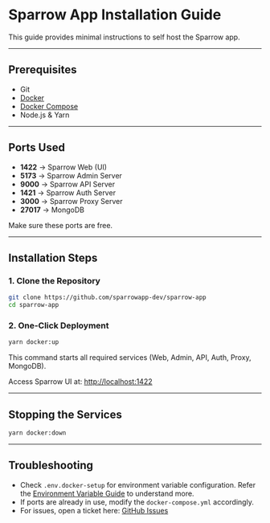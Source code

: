 # Sparrow App Installation Guide

This guide provides minimal instructions to self host the Sparrow app.

---

## Prerequisites

- Git
- [Docker](https://www.docker.com/)
- [Docker Compose](https://docs.docker.com/compose/)
- Node.js & Yarn

---

## Ports Used

- **1422** → Sparrow Web (UI)
- **5173** → Sparrow Admin Server
- **9000** → Sparrow API Server
- **1421** → Sparrow Auth Server
- **3000** → Sparrow Proxy Server
- **27017** → MongoDB

Make sure these ports are free.

---

## Installation Steps

### 1. Clone the Repository

```bash
git clone https://github.com/sparrowapp-dev/sparrow-app
cd sparrow-app
```

### 2. One-Click Deployment

```bash
yarn docker:up
```

This command starts all required services (Web, Admin, API, Auth, Proxy, MongoDB).

Access Sparrow UI at: [http://localhost:1422](http://localhost:1422)

---

## Stopping the Services

```bash
yarn docker:down
```

---

## Troubleshooting

- Check `.env.docker-setup` for environment variable configuration. Refer the [Environment Variable Guide](./ENVIRONMENT_VARIABLE_GUIDE.md) to understand more.
- If ports are already in use, modify the `docker-compose.yml` accordingly.
- For issues, open a ticket here: [GitHub Issues](https://github.com/sparrowapp-dev/sparrow-app/issues)
